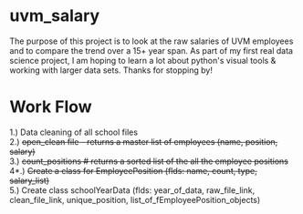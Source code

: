 # uvm_salary
The purpose of this project is to look at the raw salaries of UVM employees and to compare the trend over a 15+ year span.
As part of my first real data science project, I am hoping to learn a lot about python's visual tools & working with larger
data sets. Thanks for stopping by!

# Work Flow
1.) Data cleaning of all school files <br />
2.) <s>open_clean file - returns a master list of employees (name, position, salary) </s> <br />
3.) <s> count_positions  # returns a sorted list of the all the employee positions</s> <br />
4*.) <s> Create a class for EmployeePosition (flds: name, count, type, salary_list) </s><br />
5.) Create class schoolYearData (flds: year_of_data, raw_file_link, clean_file_link, unique_position,
list_of_fEmployeePosition_objects) <br />
